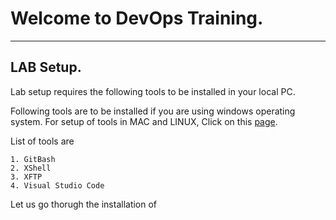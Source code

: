 # Welcome to DevOps Training.

----------------------------------------------------------------------------------------

## LAB Setup.
Lab setup requires the following tools to be installed in your local PC. 

Following tools are to be installed if you are using windows operating system. For setup of tools in MAC and LINUX, Click on this [page](http://google.com).

List of tools are 

    1. GitBash
    2. XShell
    3. XFTP
    4. Visual Studio Code

Let us go thorugh the installation of 